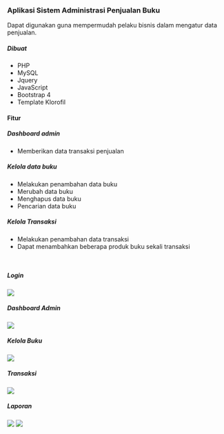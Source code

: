 <h3>Aplikasi Sistem Administrasi Penjualan Buku</h3>
<p>Dapat digunakan guna mempermudah pelaku bisnis dalam mengatur data penjualan.</p>

<h5>Dibuat</h5>
<ul>
    <li>PHP</li>
    <li>MySQL</li>
    <li>Jquery</li>
    <li>JavaScript</li>
    <li>Bootstrap 4</li>
    <li>Template Klorofil</li>
</ul>

<h4>Fitur</h4>
<h5>Dashboard admin</h5>
<ul>
    <li>Memberikan data transaksi penjualan</li>
</ul>
<h5>Kelola data buku</h5>
<ul>
    <li>Melakukan penambahan data buku</li>
    <li>Merubah data buku</li>
    <li>Menghapus data buku</li>
    <li>Pencarian data buku</li>
</ul>
<h5>Kelola Transaksi</h5>
<ul>
    <li>Melakukan penambahan data transaksi</li>
    <li>Dapat menambahkan beberapa produk buku sekali transaksi</li>
</ul>
<br />
<h5>Login</h5>
<img src="https://user-images.githubusercontent.com/24710799/104828144-ab786700-5898-11eb-9789-e33964a297fd.png">
<br />
<h5>Dashboard Admin</h5>
<img src="https://user-images.githubusercontent.com/24710799/104828141-aa473a00-5898-11eb-9855-13fa8bd345fc.png">

<h5>Kelola Buku</h5>
<img src="(https://user-images.githubusercontent.com/24710799/104828140-a87d7680-5898-11eb-92ef-7af49423a74a.png">


<h5>Transaksi</h5>
<img src="https://user-images.githubusercontent.com/24710799/104828146-ad422a80-5898-11eb-8c39-33bef17505f8.png">

<h5>Laporan</h5>
<img src="https://user-images.githubusercontent.com/24710799/104828143-ab786700-5898-11eb-94b0-c5e9fc6cc622.png">
<img src="https://user-images.githubusercontent.com/24710799/104828142-aadfd080-5898-11eb-8f35-fc7ae27c3ca8.png">

